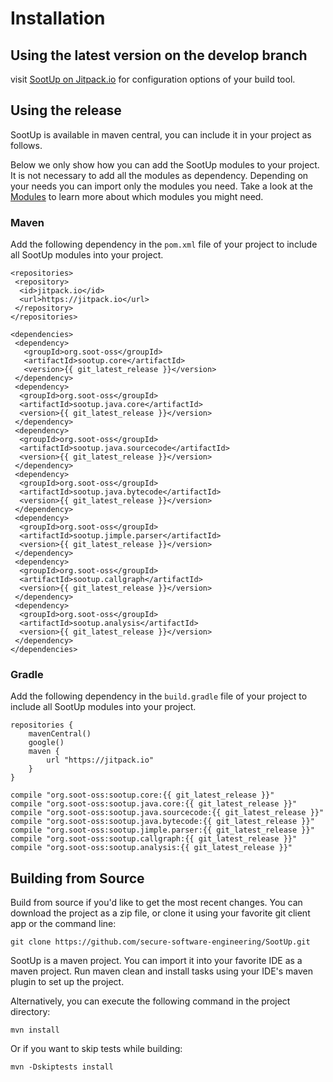 # Installation
## Using the latest version on the develop branch
visit [SootUp on Jitpack.io](https://jitpack.io/#soot-oss/SootUp/develop-SNAPSHOT) for configuration options of your build tool.

## Using the release
SootUp is available in maven central, you can include it in your project as follows.

Below we only show how you can add the SootUp modules to your project. It is not necessary to add all the modules as dependency. 
Depending on your needs you can import only the modules you need.
Take a look at the [Modules](whatsnew.md#modular-architecture) to learn more about which modules you might need.

### Maven

 Add the following dependency in the ```pom.xml``` file of your project to include all SootUp modules into your project.
 
```
<repositories>
 <repository>
  <id>jitpack.io</id>
  <url>https://jitpack.io</url>
 </repository>
</repositories>

<dependencies>
 <dependency>
   <groupId>org.soot-oss</groupId>
   <artifactId>sootup.core</artifactId>
   <version>{{ git_latest_release }}</version>
 </dependency>
 <dependency>
  <groupId>org.soot-oss</groupId>
  <artifactId>sootup.java.core</artifactId>
  <version>{{ git_latest_release }}</version>
 </dependency>
 <dependency>
  <groupId>org.soot-oss</groupId>
  <artifactId>sootup.java.sourcecode</artifactId>
  <version>{{ git_latest_release }}</version>
 </dependency>
 <dependency>
  <groupId>org.soot-oss</groupId>
  <artifactId>sootup.java.bytecode</artifactId>
  <version>{{ git_latest_release }}</version>
 </dependency>
 <dependency>
  <groupId>org.soot-oss</groupId>
  <artifactId>sootup.jimple.parser</artifactId>
  <version>{{ git_latest_release }}</version>
 </dependency>
 <dependency>
  <groupId>org.soot-oss</groupId>
  <artifactId>sootup.callgraph</artifactId>
  <version>{{ git_latest_release }}</version>
 </dependency>
 <dependency>
  <groupId>org.soot-oss</groupId>
  <artifactId>sootup.analysis</artifactId>
  <version>{{ git_latest_release }}</version>
 </dependency>
</dependencies>
```
### Gradle

Add the following dependency in the ```build.gradle``` file of your project to include all SootUp modules into your project.

```
repositories {
    mavenCentral()
    google()
    maven {
        url "https://jitpack.io"
    }
}

compile "org.soot-oss:sootup.core:{{ git_latest_release }}"
compile "org.soot-oss:sootup.java.core:{{ git_latest_release }}"
compile "org.soot-oss:sootup.java.sourcecode:{{ git_latest_release }}"
compile "org.soot-oss:sootup.java.bytecode:{{ git_latest_release }}"
compile "org.soot-oss:sootup.jimple.parser:{{ git_latest_release }}"
compile "org.soot-oss:sootup.callgraph:{{ git_latest_release }}"
compile "org.soot-oss:sootup.analysis:{{ git_latest_release }}"
```

## Building from Source
Build from source if you'd like to get the most recent changes.
You can download the project as a zip file, or clone it using your favorite git client app or the command line:

```
git clone https://github.com/secure-software-engineering/SootUp.git
```

SootUp is a maven project. You can import it into your favorite IDE as a maven project. Run maven clean and install tasks using your IDE's maven plugin to set up the project.

Alternatively, you can execute the following command in the project directory:

```
mvn install
```

Or if you want to skip tests while building:

```
mvn -Dskiptests install
```

